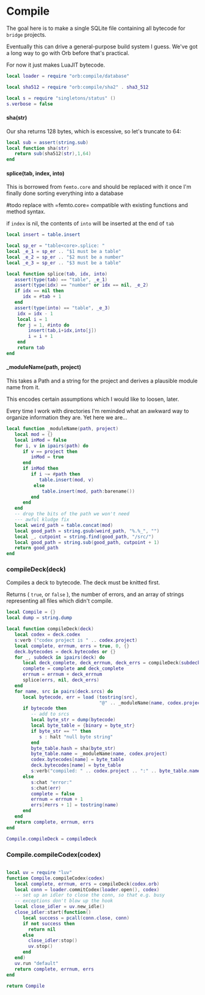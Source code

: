 # Compile


The goal here is to make a single SQLite file containing all bytecode for
``bridge`` projects.


Eventually this can drive a general-purpose build system I guess. We've got
a long way to go with Orb before that's practical.


For now it just makes LuaJIT bytecode.

```lua
local loader = require "orb:compile/database"

local sha512 = require "orb:compile/sha2" . sha3_512

local s = require "singletons/status" ()
s.verbose = false
```
#### sha(str)

Our sha returns 128 bytes, which is excessive, so let's truncate to 64:

```lua
local sub = assert(string.sub)
local function sha(str)
   return sub(sha512(str),1,64)
end
```
#### splice(tab, index, into)

This is borrowed from ``femto.core`` and should be replaced with it once I'm
finally done sorting everything into a database

#todo replace with =femto.core=
compatible with existing functions and method syntax.


if ``index`` is nil, the contents of ``into`` will be inserted at the end of
``tab``

```lua
local insert = table.insert

local sp_er = "table<core>.splice: "
local _e_1 = sp_er .. "$1 must be a table"
local _e_2 = sp_er .. "$2 must be a number"
local _e_3 = sp_er .. "$3 must be a table"

local function splice(tab, idx, into)
   assert(type(tab) == "table", _e_1)
   assert(type(idx) == "number" or idx == nil, _e_2)
   if idx == nil then
      idx = #tab + 1
   end
   assert(type(into) == "table", _e_3)
    idx = idx - 1
    local i = 1
    for j = 1, #into do
        insert(tab,i+idx,into[j])
        i = i + 1
    end
    return tab
end
```
#### _moduleName(path, project)

This takes a Path and a string for the project and derives a plausible module
name from it.


This encodes certain assumptions which I would like to loosen, later.


Every time I work with directories I'm reminded what an awkward way to
organize information they are.  Yet here we are...

```lua
local function _moduleName(path, project)
   local mod = {}
   local inMod = false
   for i, v in ipairs(path) do
      if v == project then
         inMod = true
      end
      if inMod then
         if i ~= #path then
            table.insert(mod, v)
          else
             table.insert(mod, path:barename())
         end
      end
   end
   -- drop the bits of the path we won't need
   --- awful kludge fix
   local weird_path = table.concat(mod)
   local good_path = string.gsub(weird_path, "%.%_", "")
   local _, cutpoint = string.find(good_path, "/src/")
   local good_path = string.sub(good_path, cutpoint + 1)
   return good_path
end
```
### compileDeck(deck)

Compiles a deck to bytecode. The deck must be knitted first.


Returns ( ``true``, or ``false`` ), the number of errors, and an array of strings
representing all files which didn't compile.

```lua
local Compile = {}
local dump = string.dump

local function compileDeck(deck)
   local codex = deck.codex
   s:verb ("codex project is " .. codex.project)
   local complete, errnum, errs = true, 0, {}
   deck.bytecodes = deck.bytecodes or {}
   for _, subdeck in ipairs(deck) do
      local deck_complete, deck_errnum, deck_errs = compileDeck(subdeck)
      complete = complete and deck_complete
      errnum = errnum + deck_errnum
      splice(errs, nil, deck_errs)
   end
   for name, src in pairs(deck.srcs) do
      local bytecode, err = load (tostring(src),
                                  "@" .. _moduleName(name, codex.project))
      if bytecode then
         -- add to srcs
         local byte_str = dump(bytecode)
         local byte_table = {binary = byte_str}
         if byte_str == "" then
            s : halt "null byte string"
         end
         byte_table.hash = sha(byte_str)
         byte_table.name = _moduleName(name, codex.project)
         codex.bytecodes[name] = byte_table
         deck.bytecodes[name] = byte_table
         s:verb("compiled: " .. codex.project .. ":" .. byte_table.name)
      else
         s:chat "error:"
         s:chat(err)
         complete = false
         errnum = errnum + 1
         errs[#errs + 1] = tostring(name)
      end
   end
   return complete, errnum, errs
end

Compile.compileDeck = compileDeck
```
### Compile.compileCodex(codex)

```lua

local uv = require "luv"
function Compile.compileCodex(codex)
   local complete, errnum, errs = compileDeck(codex.orb)
   local conn = loader.commitCodex(loader.open(), codex)
   -- set up an idler to close the conn, so that e.g. busy
   -- exceptions don't blow up the hook
   local close_idler = uv.new_idle()
   close_idler:start(function()
      local success = pcall(conn.close, conn)
      if not success then
        return nil
      else
        close_idler:stop()
        uv.stop()
      end
   end)
   uv.run "default"
   return complete, errnum, errs
end
```
```lua
return Compile
```
